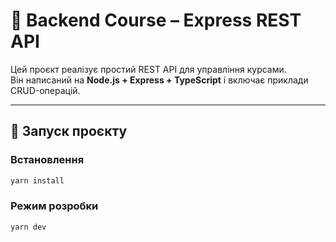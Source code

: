 # 📘 Backend Course – Express REST API

Цей проєкт реалізує простий REST API для управління курсами.  
Він написаний на **Node.js + Express + TypeScript** і включає приклади CRUD-операцій.

---

## 🚀 Запуск проєкту

### Встановлення
```bash
yarn install
```

### Режим розробки
```bash 
yarn dev
```
